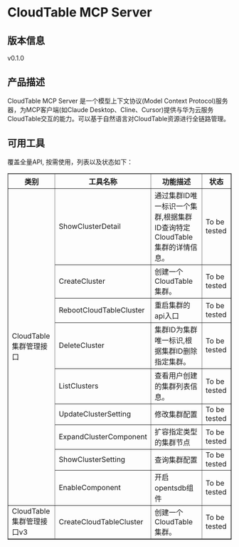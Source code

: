 # CloudTable MCP Server 

## 版本信息
v0.1.0

## 产品描述

CloudTable MCP Server 是一个模型上下文协议(Model Context Protocol)服务器，为MCP客户端(如Claude Desktop、Cline、Cursor)提供与华为云服务CloudTable交互的能力。可以基于自然语言对CloudTable资源进行全链路管理。

## 可用工具
覆盖全量API, 按需使用，列表以及状态如下：

<html>
    <head></head>
    <body>
        <table border="1" cellspacing="0" cellpadding="5">
            <tbody>
                <tr>
                    <th>类别</th>
                    <th>工具名称</th>
                    <th>功能描述</th>
                    <th>状态</th>
                </tr>
                <tr>
                    <td rowspan="9">CloudTable集群管理接口</td>
                    <td>ShowClusterDetail</td>
                    <td>通过集群ID唯一标识一个集群,根据集群ID查询特定CloudTable集群的详情信息。</td>
                    <td>To be tested</td>
                </tr>
                <tr>
                    <td>CreateCluster</td>
                    <td>创建一个CloudTable集群。</td>
                    <td>To be tested</td>
                </tr>
                <tr>
                    <td>RebootCloudTableCluster</td>
                    <td>重启集群的api入口</td>
                    <td>To be tested</td>
                </tr>
                <tr>
                    <td>DeleteCluster</td>
                    <td>集群ID为集群唯一标识,根据集群ID删除指定集群。</td>
                    <td>To be tested</td>
                </tr>
                <tr>
                    <td>ListClusters</td>
                    <td>查看用户创建的集群列表信息。</td>
                    <td>To be tested</td>
                </tr>
                <tr>
                    <td>UpdateClusterSetting</td>
                    <td>修改集群配置</td>
                    <td>To be tested</td>
                </tr>
                <tr>
                    <td>ExpandClusterComponent</td>
                    <td>扩容指定类型的集群节点</td>
                    <td>To be tested</td>
                </tr>
                <tr>
                    <td>ShowClusterSetting</td>
                    <td>查询集群配置</td>
                    <td>To be tested</td>
                </tr>
                <tr>
                    <td>EnableComponent</td>
                    <td>开启opentsdb组件</td>
                    <td>To be tested</td>
                </tr>
                <tr>
                    <td rowspan="1">CloudTable集群管理接口v3</td>
                    <td>CreateCloudTableCluster</td>
                    <td>创建一个CloudTable集群。</td>
                    <td>To be tested</td>
                </tr>
            </tbody>
        </table>
    </body>
</html>